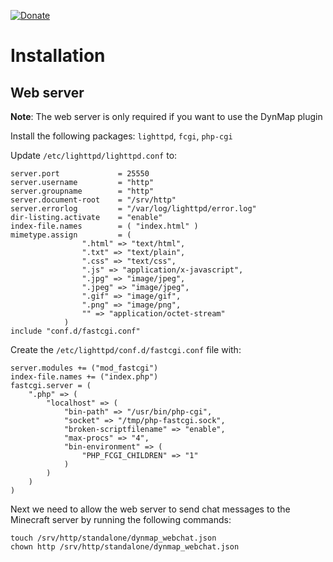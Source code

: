[![Donate](https://img.shields.io/badge/-%E2%99%A5%20Donate-%23ff69b4)](https://hmlendea.go.ro/fund.html)

# Installation

## Web server

**Note**: The web server is only required if you want to use the DynMap plugin

Install the following packages: `lighttpd`, `fcgi`, `php-cgi`

Update `/etc/lighttpd/lighttpd.conf` to:

```
server.port             = 25550
server.username         = "http"
server.groupname        = "http"
server.document-root    = "/srv/http"
server.errorlog         = "/var/log/lighttpd/error.log"
dir-listing.activate    = "enable"
index-file.names        = ( "index.html" )
mimetype.assign         = (
				".html" => "text/html",
				".txt" => "text/plain",
				".css" => "text/css",
				".js" => "application/x-javascript",
				".jpg" => "image/jpeg",
				".jpeg" => "image/jpeg",
				".gif" => "image/gif",
				".png" => "image/png",
				"" => "application/octet-stream"
			)
include "conf.d/fastcgi.conf"
```

Create the `/etc/lighttpd/conf.d/fastcgi.conf` file with:

```
server.modules += ("mod_fastcgi")
index-file.names += ("index.php")
fastcgi.server = (
    ".php" => (
        "localhost" => (
            "bin-path" => "/usr/bin/php-cgi",
            "socket" => "/tmp/php-fastcgi.sock",
            "broken-scriptfilename" => "enable",
            "max-procs" => "4",
            "bin-environment" => (
                "PHP_FCGI_CHILDREN" => "1"
            )
        )
    )
)
```

Next we need to allow the web server to send chat messages to the Minecraft server by running the following commands:

```
touch /srv/http/standalone/dynmap_webchat.json
chown http /srv/http/standalone/dynmap_webchat.json
```
